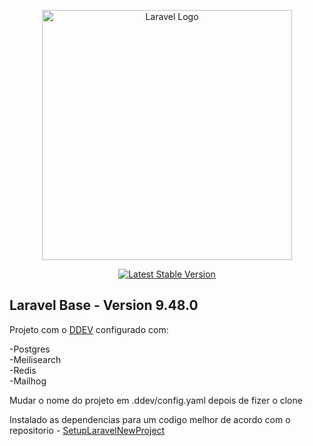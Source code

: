 <p align="center"><a href="https://laravel.com" target="_blank"><img src="https://raw.githubusercontent.com/laravel/art/master/logo-lockup/5%20SVG/2%20CMYK/1%20Full%20Color/laravel-logolockup-cmyk-red.svg" width="400" alt="Laravel Logo"></a></p>

<p align="center">
<a href="https://packagist.org/packages/laravel/framework"><img src="https://img.shields.io/packagist/v/laravel/framework" alt="Latest Stable Version"></a>
</p>

## Laravel Base - Version 9.48.0

Projeto com o <a href="https://ddev.readthedocs.io/en/latest/" target="_blank">DDEV</a> configurado com:

 -Postgres</br>
 -Meilisearch</br>
 -Redis</br>
 -Mailhog</br>

Mudar o nome do projeto em .ddev/config.yaml depois de fizer o clone

Instalado as dependencias para um codigo melhor de acordo com o repositorio - <a href="https://github.com/ErasmoDev/setupLaravelNewProject" target="_blank">SetupLaravelNewProject</a>
